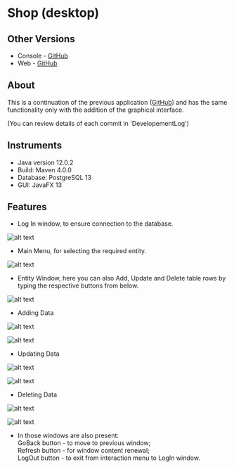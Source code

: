 # Shop (desktop)
Other Versions
------
* Console - [GitHub](https://github.com/JulianNSH/Shop)
* Web     - [GitHub](https://github.com/JulianNSH/Shop-web)

About
------
This is a continuation of the previous application ([GitHub](https://github.com/JulianNSH/Shop)) and has the same functionality only with the addition of the graphical interface. 

(You can review details of each commit in 'DevelopementLog')

Instruments
------
* Java version 12.0.2
* Build: Maven 4.0.0
* Database: PostgreSQL 13
* GUI: JavaFX 13

Features
------
- Log In window, to ensure connection to the database. 

![alt text](https://github.com/JulianNSH/Shop-desktop/blob/master/screenshots/screen1.png?raw=true "LogIn")

- Main Menu, for selecting the required entity.

![alt text](https://github.com/JulianNSH/Shop-desktop/blob/master/screenshots/screen2.png?raw=true "Menu")

- Entity Window, here you can also Add, Update and Delete table rows by typing the respective buttons from below.

![alt text](https://github.com/JulianNSH/Shop-desktop/blob/master/screenshots/screen3.png?raw=true "Show Entity")

- Adding Data

![alt text](https://github.com/JulianNSH/Shop-desktop/blob/master/screenshots/screen4.png?raw=true "Modify")

![alt text](https://github.com/JulianNSH/Shop-desktop/blob/master/screenshots/screen4.1.png?raw=true "Result")

- Updating Data

![alt text](https://github.com/JulianNSH/Shop-desktop/blob/master/screenshots/screen5.png?raw=true "Update")

![alt text](https://github.com/JulianNSH/Shop-desktop/blob/master/screenshots/screen5.1.png?raw=true "Result")

- Deleting Data

![alt text](https://github.com/JulianNSH/Shop-desktop/blob/master/screenshots/screen6.png?raw=true "Delete")

![alt text](https://github.com/JulianNSH/Shop-desktop/blob/master/screenshots/screen6.1.png?raw=true "Result")

- In those windows are also present: <br>
      GoBack button - to move to previous window;<br>
      Refresh button - for window content renewal;<br>
      LogOut button - to exit from interaction menu to LogIn window.
